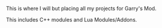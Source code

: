 This is where I will but placing all my projects for Garry's Mod.

This includes C++ modules and Lua Modules/Addons.